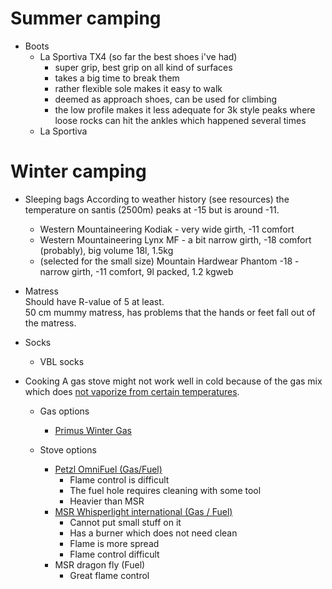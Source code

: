 # Summer camping
  - Boots
    * La Sportiva TX4 (so far the best shoes i've had)
      * super grip, best grip on all kind of surfaces
      * takes a big time to break them
      * rather flexible sole makes it easy to walk
      * deemed as approach shoes, can be used for climbing
      * the low profile makes it less adequate for 3k style peaks where loose rocks can hit the ankles which happened several times
    * La Sportiva 

# Winter camping


  - Sleeping bags
    According to weather history (see resources) the temperature on santis (2500m) peaks at -15 but is around -11.
    * Western Mountaineering Kodiak - very wide girth, -11 comfort
    * Western Mountaineering Lynx MF - a bit narrow girth, -18 comfort (probably), big volume 18l, 1.5kg
    * (selected for the small size)  Mountain Hardwear Phantom -18 - narrow girth, -11 comfort, 9l packed, 1.2 kgweb

  - Matress  
    Should have R-value of 5 at least.   
    50 cm mummy matress, has problems that the hands or feet fall out of the matress.  

  - Socks
    * VBL socks


  - Cooking
    A gas stove might not work well in cold because of the gas mix which does [not vaporize from certain temperatures](https://www.outdoors.org/resources/amc-outdoors/gear/why-do-canister-stoves-fail-in-cold/).   
    
    - Gas options
      * [Primus Winter Gas](https://www.primusequipment.com/eu/en-gb/service-center/user-guides/gas-guide)
   
    - Stove options
      * [Petzl OmniFuel (Gas/Fuel)](https://www.youtube.com/watch?v=8wYzC6A8auM)
        * Flame control is difficult
        * The fuel hole requires cleaning with some tool
        * Heavier than MSR
      * [MSR Whisperlight international (Gas / Fuel)](https://www.youtube.com/watch?v=8wYzC6A8auM)
        * Cannot put small stuff on it 
        * Has a burner which does not need clean
        * Flame is more spread
        * Flame control difficult
      * MSR dragon fly (Fuel)
        * Great flame control
